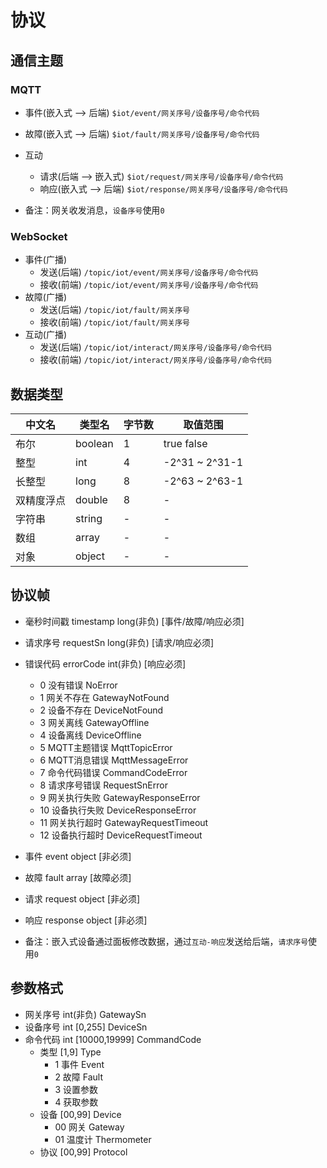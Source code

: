 # 协议

## 通信主题

### MQTT

- 事件(嵌入式 --> 后端)
`$iot/event/网关序号/设备序号/命令代码`
- 故障(嵌入式 --> 后端)
`$iot/fault/网关序号/设备序号/命令代码`
- 互动
  - 请求(后端 --> 嵌入式)
`$iot/request/网关序号/设备序号/命令代码`
  - 响应(嵌入式 --> 后端)
`$iot/response/网关序号/设备序号/命令代码`

- 备注：网关收发消息，`设备序号`使用`0`

### WebSocket

- 事件(广播)
  - 发送(后端)
`/topic/iot/event/网关序号/设备序号/命令代码`
  - 接收(前端)
`/topic/iot/event/网关序号/设备序号/命令代码`
- 故障(广播)
  - 发送(后端)
`/topic/iot/fault/网关序号`
  - 接收(前端)
`/topic/iot/fault/网关序号`
- 互动(广播)
  - 发送(后端)
`/topic/iot/interact/网关序号/设备序号/命令代码`
  - 接收(前端)
`/topic/iot/interact/网关序号/设备序号/命令代码`

## 数据类型

| 中文名   | 类型名     | 字节数 | 取值范围       |
|-------|---------| ------ | -------------- |
| 布尔    | boolean | 1      | true false     |
| 整型    | int     | 4      | -2^31 ~ 2^31-1 |
| 长整型   | long    | 8      | -2^63 ~ 2^63-1 |
| 双精度浮点 | double  | 8      | -              |
| 字符串   | string  | -      | -              |
| 数组    | array   | -      | -              |
| 对象    | object  | -      | -              |

## 协议帧

- 毫秒时间戳 timestamp long(非负) [事件/故障/响应必须]
- 请求序号 requestSn long(非负) [请求/响应必须]
- 错误代码 errorCode int(非负) [响应必须]
  - 0 没有错误 NoError
  - 1 网关不存在 GatewayNotFound
  - 2 设备不存在 DeviceNotFound
  - 3 网关离线 GatewayOffline
  - 4 设备离线 DeviceOffline
  - 5 MQTT主题错误 MqttTopicError
  - 6 MQTT消息错误 MqttMessageError
  - 7 命令代码错误 CommandCodeError
  - 8 请求序号错误 RequestSnError
  - 9 网关执行失败 GatewayResponseError
  - 10 设备执行失败 DeviceResponseError
  - 11 网关执行超时 GatewayRequestTimeout
  - 12 设备执行超时 DeviceRequestTimeout
- 事件 event object [非必须]
- 故障 fault array [故障必须]
- 请求 request object [非必须]
- 响应 response object [非必须]

- 备注：嵌入式设备通过面板修改数据，通过`互动-响应`发送给后端，`请求序号`使用`0`

## 参数格式

- 网关序号 int(非负) GatewaySn
- 设备序号 int [0,255] DeviceSn
- 命令代码 int [10000,19999] CommandCode
  - 类型 [1,9] Type
    - 1 事件 Event
    - 2 故障 Fault
    - 3 设置参数
    - 4 获取参数
  - 设备 [00,99] Device
    - 00 网关 Gateway
    - 01 温度计 Thermometer
  - 协议 [00,99] Protocol
